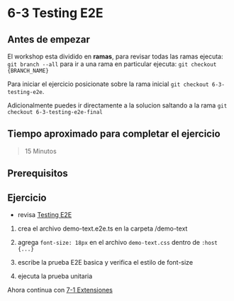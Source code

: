 # 6-3 Testing E2E

## Antes de empezar

El workshop esta dividido en **ramas**, para revisar todas las ramas ejecuta: `git branch --all`
para ir a una rama en particular ejecuta: `git checkout {BRANCH_NAME}`

Para iniciar el ejercicio posicionate sobre la rama inicial `git checkout 6-3-testing-e2e`.

Adicionalmente puedes ir directamente a la solucion saltando a la rama `git checkout 6-3-testing-e2e-final`

## Tiempo aproximado para completar el ejercicio

> 15 Minutos

## Prerequisitos

## Ejercicio

- revisa [Testing E2E](../3-unit-testing/3-7-escribiendo-pruebas.md)

1. crea el archivo demo-text.e2e.ts en la carpeta /demo-text

2. agrega `font-size: 18px` en el archivo `demo-text.css` dentro de `:host {...}`

3. escribe la prueba E2E basica y verifica el estilo de font-size

4. ejecuta la prueba unitaria

Ahora continua con [7-1 Extensiones](../7-workshop-storybook/7-1-extensiones.md)
